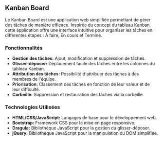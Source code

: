 ## Kanban Board

Le Kanban Board est une application web simplifiée permettant de gérer des tâches de manière efficace. Inspirée du concept du tableau Kanban, cette application offre une interface intuitive pour organiser les tâches en différentes étapes : À faire, En cours et Terminé.

### Fonctionnalités

- **Gestion des tâches:** Ajout, modification et suppression de tâches.
- **Glisser-déposer:** Déplacement facile des tâches entre les colonnes du tableau Kanban.
- **Attribution des tâches:** Possibilité d'attribuer des tâches à des membres de l'équipe.
- **Priorisation:** Classement des tâches en fonction de leur valeur et de leur difficulté.
- **Corbeille:** Suppression et restauration des tâches via la corbeille.

### Technologies Utilisées

- **HTML/CSS/JavaScript:** Langages de base pour le développement web.
- **Bootstrap:** Framework CSS pour la mise en page responsive.
- **Dragula:** Bibliothèque JavaScript pour la gestion du glisser-déposer.
- **jQuery:** Bibliothèque JavaScript pour la manipulation du DOM simplifiée.